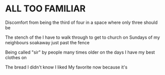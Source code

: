 # ALL TOO FAMILIAR

Discomfort from being the third of four
in a space where only three should be

The stench of the I have to walk through
to get to church on Sundays
of my neighbours soakaway just past the fence

Being called "sir" by people many times older
on the days I have my best clothes on 

The bread I didn't know I liked
My favorite now because it's 
